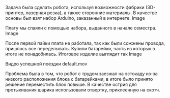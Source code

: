 Задача была сделать робота, используя возможности фабрики (3D-принтер, лазерная резка), а также сторонние материалы.
В качестве основы был взят набор Arduino, заказанный в интернете.
Image

Плату мы спаяли с помощью набора, выданного в начале семестра.
Image

После первой пайки плата не работала, так как были сожжены провода, пришлось все переделывать. Купили батарейки, часть из которых в итоге не понадобилась.
Итоговое изделие выглядит так
Image

Видео успешной поездки
 default.mov 

Проблема была в том, что робот с трудом заезжал на эстокаду из-за низкого расположения блока с батарейками, в итоге было принято решение переместить блок повыше.
В качестве острия для протыкивания шарика использовали отвертку, приклеенную на скотч.
